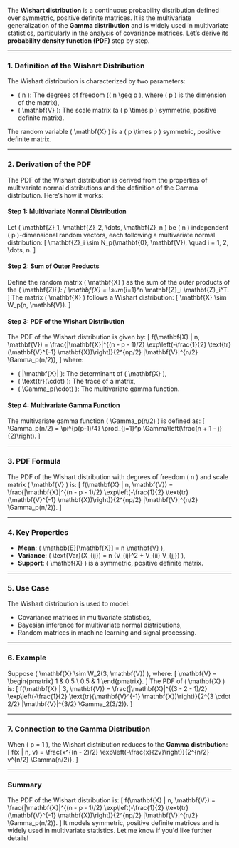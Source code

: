 The **Wishart distribution** is a continuous probability distribution defined over symmetric, positive definite matrices. It is the multivariate generalization of the **Gamma distribution** and is widely used in multivariate statistics, particularly in the analysis of covariance matrices. Let’s derive its **probability density function (PDF)** step by step.

---

### **1. Definition of the Wishart Distribution**
The Wishart distribution is characterized by two parameters:
- \( n \): The degrees of freedom (\( n \geq p \), where \( p \) is the dimension of the matrix),
- \( \mathbf{V} \): The scale matrix (a \( p \times p \) symmetric, positive definite matrix).

The random variable \( \mathbf{X} \) is a \( p \times p \) symmetric, positive definite matrix.

---

### **2. Derivation of the PDF**
The PDF of the Wishart distribution is derived from the properties of multivariate normal distributions and the definition of the Gamma distribution. Here’s how it works:

#### **Step 1: Multivariate Normal Distribution**
Let \( \mathbf{Z}_1, \mathbf{Z}_2, \dots, \mathbf{Z}_n \) be \( n \) independent \( p \)-dimensional random vectors, each following a multivariate normal distribution:
\[
\mathbf{Z}_i \sim N_p(\mathbf{0}, \mathbf{V}), \quad i = 1, 2, \dots, n.
\]

#### **Step 2: Sum of Outer Products**
Define the random matrix \( \mathbf{X} \) as the sum of the outer products of the \( \mathbf{Z}_i \):
\[
\mathbf{X} = \sum_{i=1}^n \mathbf{Z}_i \mathbf{Z}_i^T.
\]
The matrix \( \mathbf{X} \) follows a Wishart distribution:
\[
\mathbf{X} \sim W_p(n, \mathbf{V}).
\]

#### **Step 3: PDF of the Wishart Distribution**
The PDF of the Wishart distribution is given by:
\[
f(\mathbf{X} | n, \mathbf{V}) = \frac{|\mathbf{X}|^{(n - p - 1)/2} \exp\left(-\frac{1}{2} \text{tr}(\mathbf{V}^{-1} \mathbf{X})\right)}{2^{np/2} |\mathbf{V}|^{n/2} \Gamma_p(n/2)},
\]
where:
- \( |\mathbf{X}| \): The determinant of \( \mathbf{X} \),
- \( \text{tr}(\cdot) \): The trace of a matrix,
- \( \Gamma_p(\cdot) \): The multivariate gamma function.

#### **Step 4: Multivariate Gamma Function**
The multivariate gamma function \( \Gamma_p(n/2) \) is defined as:
\[
\Gamma_p(n/2) = \pi^{p(p-1)/4} \prod_{j=1}^p \Gamma\left(\frac{n + 1 - j}{2}\right).
\]

---

### **3. PDF Formula**
The PDF of the Wishart distribution with degrees of freedom \( n \) and scale matrix \( \mathbf{V} \) is:
\[
f(\mathbf{X} | n, \mathbf{V}) = \frac{|\mathbf{X}|^{(n - p - 1)/2} \exp\left(-\frac{1}{2} \text{tr}(\mathbf{V}^{-1} \mathbf{X})\right)}{2^{np/2} |\mathbf{V}|^{n/2} \Gamma_p(n/2)}.
\]

---

### **4. Key Properties**
- **Mean**: \( \mathbb{E}[\mathbf{X}] = n \mathbf{V} \),
- **Variance**: \( \text{Var}(X_{ij}) = n (V_{ij}^2 + V_{ii} V_{jj}) \),
- **Support**: \( \mathbf{X} \) is a symmetric, positive definite matrix.

---

### **5. Use Case**
The Wishart distribution is used to model:
- Covariance matrices in multivariate statistics,
- Bayesian inference for multivariate normal distributions,
- Random matrices in machine learning and signal processing.

---

### **6. Example**
Suppose \( \mathbf{X} \sim W_2(3, \mathbf{V}) \), where:
\[
\mathbf{V} = \begin{pmatrix} 1 & 0.5 \\ 0.5 & 1 \end{pmatrix}.
\]
The PDF of \( \mathbf{X} \) is:
\[
f(\mathbf{X} | 3, \mathbf{V}) = \frac{|\mathbf{X}|^{(3 - 2 - 1)/2} \exp\left(-\frac{1}{2} \text{tr}(\mathbf{V}^{-1} \mathbf{X})\right)}{2^{3 \cdot 2/2} |\mathbf{V}|^{3/2} \Gamma_2(3/2)}.
\]

---

### **7. Connection to the Gamma Distribution**
When \( p = 1 \), the Wishart distribution reduces to the **Gamma distribution**:
\[
f(x | n, v) = \frac{x^{(n - 2)/2} \exp\left(-\frac{x}{2v}\right)}{2^{n/2} v^{n/2} \Gamma(n/2)}.
\]

---

### **Summary**
The PDF of the Wishart distribution is:
\[
f(\mathbf{X} | n, \mathbf{V}) = \frac{|\mathbf{X}|^{(n - p - 1)/2} \exp\left(-\frac{1}{2} \text{tr}(\mathbf{V}^{-1} \mathbf{X})\right)}{2^{np/2} |\mathbf{V}|^{n/2} \Gamma_p(n/2)}.
\]
It models symmetric, positive definite matrices and is widely used in multivariate statistics. Let me know if you'd like further details!
